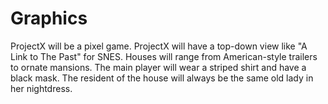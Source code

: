 
# Graphics
ProjectX will be a pixel game. ProjectX will have a top-down view like "A Link to The Past" for SNES. Houses will range from American-style trailers to ornate mansions. The main player will wear a striped shirt and have a black mask. The resident of the house will always be the same old lady in her nightdress.